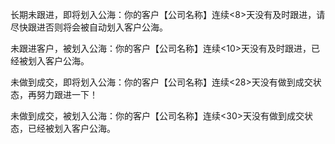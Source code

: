 长期未跟进，即将划入公海：你的客户【公司名称】连续&lt;8&gt;天没有及时跟进，请尽快跟进否则将会被自动划入客户公海。

未跟进客户，被划入公海：你的客户【公司名称】连续&lt;10&gt;天没有及时跟进，已经被划入客户公海。

未做到成交，即将划入公海：你的客户【公司名称】连续&lt;28&gt;天没有做到成交状态，再努力跟进一下！

未做到成交，被划入公海：你的客户【公司名称】连续&lt;30&gt;天没有做到成交状态，已经被划入客户公海。

